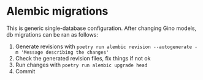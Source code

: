 # Alembic migrations

This is generic single-database configuration. After changing Gino models, db migrations can be ran as follows:
1. Generate revisions with `poetry run alembic revision --autogenerate -m 'Message describing the changes'`
2. Check the generated revision files, fix things if not ok
3. Run changes with `poetry run alembic upgrade head`
4. Commit
